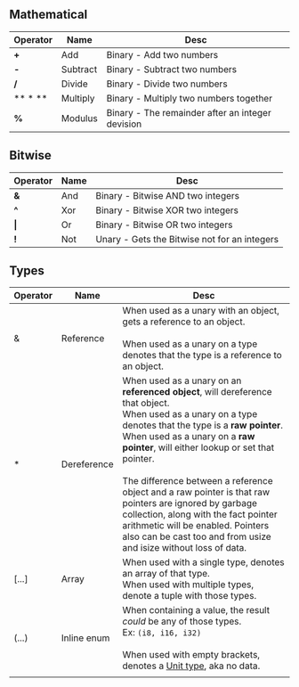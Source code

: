 ## Mathematical

| Operator | Name     | Desc                                             |
| -------- | -------- | ------------------------------------------------ |
| **+**    | Add      | Binary - Add two numbers                         |
| **-**    | Subtract | Binary - Subtract two numbers                    |
| **/**    | Divide   | Binary - Divide two numbers                      |
| ** \* ** | Multiply | Binary - Multiply two numbers together           |
| **%**    | Modulus  | Binary - The remainder after an integer devision |

## Bitwise

| Operator | Name | Desc                                         |
| -------- | ---- | -------------------------------------------- |
| **&**    | And  | Binary - Bitwise AND two integers            |
| **^**    | Xor  | Binary - Bitwise XOR two integers            |
| **\|**   | Or   | Binary - Bitwise OR two integers             |
| **!**    | Not  | Unary - Gets the Bitwise not for an integers |

## Types

| Operator | Name        | Desc                                                                                                                                                                                                                                                                                                                                                                                                                                                                                                                     |
| -------- | ----------- | ------------------------------------------------------------------------------------------------------------------------------------------------------------------------------------------------------------------------------------------------------------------------------------------------------------------------------------------------------------------------------------------------------------------------------------------------------------------------------------------------------------------------ |
| &        | Reference   | When used as a unary with an object, gets a reference to an object.<br><br>When used as a unary on a type denotes that the type is a reference to an object.                                                                                                                                                                                                                                                                                                                                                             |
| \*       | Dereference | When used as a unary on an **referenced object**, will dereference that object.<br>When used as a unary on a type denotes that the type is a **raw pointer**.<br>When used as a unary on a **raw pointer**, will either lookup or set that pointer. <br><br>The difference between a reference object and a raw pointer is that raw pointers are ignored by garbage collection, along with the fact pointer arithmetic will be enabled. Pointers also can be cast too and from usize and isize without loss of data.<br> |
| \[...]   | Array       | When used with a single type, denotes an array of that type.<br>When used with multiple types, denote a tuple with those types.                                                                                                                                                                                                                                                                                                                                                                                          |
| (...)    | Inline enum | When containing a value, the result *could* be any of those types.<br>Ex: `(i8, i16, i32)`<br><br>When used with empty brackets, denotes a [Unit type](https://en.wikipedia.org/wiki/Unit_type), aka no data.                                                                                                                                                                                                                                                                                                            |
|          |             |                                                                                                                                                                                                                                                                                                                                                                                                                                                                                                                          |
